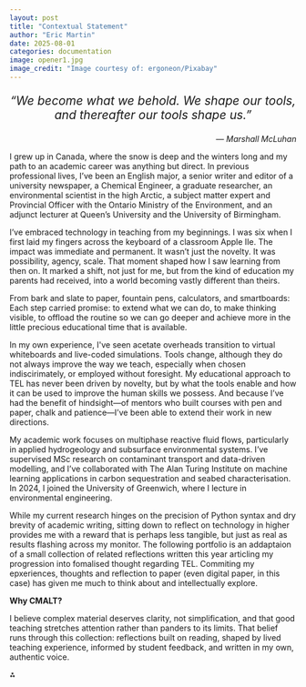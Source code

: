 ```yaml
---
layout: post
title: "Contextual Statement"
author: "Eric Martin"
date: 2025-08-01
categories: documentation
image: opener1.jpg
image_credit: "Image courtesy of: ergoneon/Pixabay"
---
```

<p style="font-size: 1.5em; text-align: center;">
<em>“We become what we behold. We shape our tools, and thereafter our tools shape us.”</em>
</p>

<p style="text-align: right;">
<em>— Marshall McLuhan</em>
</p>

I grew up in Canada, where the snow is deep and the winters long and my path to an academic career was anything but direct. In previous professional lives, I’ve been an English major, a senior writer and editor of a university newspaper, a Chemical Engineer, a graduate researcher, an environmental scientist in the high Arctic, a subject matter expert and Provincial Officer with the Ontario Ministry of the Environment, and an adjunct lecturer at Queen’s University and the University of Birmingham.

I’ve embraced technology in teaching from my beginnings. I was six when I first laid my fingers across the keyboard of a classroom Apple IIe. The impact was immediate and permanent. It wasn’t just the novelty.  It was possibility, agency, scale. That moment shaped how I saw learning from then on. It marked a shift, not just for me, but from the kind of education my parents had received, into a world becoming vastly different than theirs.  

From bark and slate to paper, fountain pens, calculators, and smartboards: Each step carried promise: to extend what we can do, to make thinking visible, to offload the routine so we can go deeper and achieve more in the little precious educational time that is available. 

In my own experience, I've seen acetate overheads transition to virtual whiteboards and live-coded simulations. Tools change, although they do not always improve the way we teach, especially when chosen indiscirimately, or employed without foresight. My educational approach to TEL has never been driven by novelty, but by what the tools enable and how it can be used to improve the human skills we possess. And because I’ve had the benefit of hindsight—of mentors who built courses with pen and paper, chalk and patience—I’ve been able to extend their work in new directions.

My academic work focuses on multiphase reactive fluid flows, particularly in applied hydrogeology and subsurface environmental systems. I’ve supervised MSc research on contaminant transport and data-driven modelling, and I’ve collaborated with The Alan Turing Institute on machine learning applications in carbon sequestration and seabed characterisation. In 2024, I joined the University of Greenwich, where I lecture in environmental engineering.

While my current research hinges on the precision of Python syntax and  dry brevity of academic writing, sitting down to reflect on technology in higher provides me with a reward that is perhaps less tangible, but just as real as results flashing across my monitor.  The following portfolio is an addaptaion of a small collection of related reflections written this year articling my progression into fomalised thought regarding TEL. Commiting my epxeriences, thoughts and reflection to paper (even digital paper, in this case) has given me much to  think about and intellectually explore.

**Why CMALT?**

I believe complex material deserves clarity, not simplification, and that good teaching stretches attention rather than panders to its limits. That belief runs through this collection: reflections built on reading, shaped by lived teaching experience, informed by student feedback, and written in my own, authentic voice.

⁂
